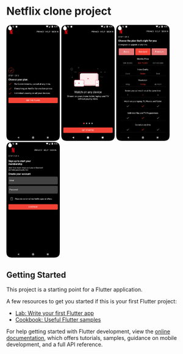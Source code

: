 # Netflix clone project

<p>
<img src="https://github.com/spoonart1/netflix_clone_flutter/blob/master/screenshots/Screenshot_20220903_162942.png" alt="InfiniteGraph Logo" width="140">
<img src="https://github.com/spoonart1/netflix_clone_flutter/blob/master/screenshots/Screenshot_20220903_163000.png" alt="InfiniteGraph Logo" width="140">
<img src="https://github.com/spoonart1/netflix_clone_flutter/blob/master/screenshots/Screenshot_20220903_163020.png" alt="InfiniteGraph Logo" width="140">
<img src="https://github.com/spoonart1/netflix_clone_flutter/blob/master/screenshots/Screenshot_20220903_163033.png" alt="InfiniteGraph Logo" width="140">

## Getting Started

This project is a starting point for a Flutter application.

A few resources to get you started if this is your first Flutter project:

- [Lab: Write your first Flutter app](https://docs.flutter.dev/get-started/codelab)
- [Cookbook: Useful Flutter samples](https://docs.flutter.dev/cookbook)

For help getting started with Flutter development, view the
[online documentation](https://docs.flutter.dev/), which offers tutorials,
samples, guidance on mobile development, and a full API reference.
